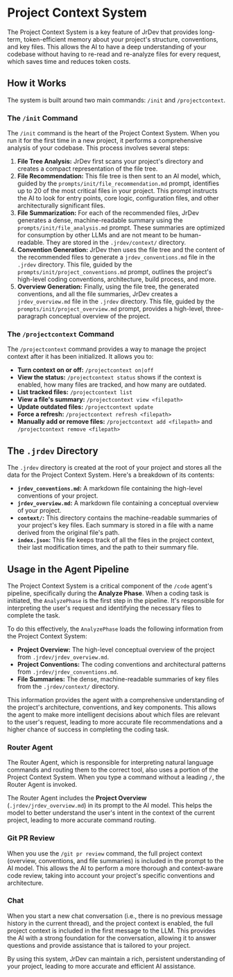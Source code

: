 # Project Context System

The Project Context System is a key feature of JrDev that provides long-term, token-efficient memory about your project's structure, conventions, and key files. This allows the AI to have a deep understanding of your codebase without having to re-read and re-analyze files for every request, which saves time and reduces token costs.

## How it Works

The system is built around two main commands: `/init` and `/projectcontext`.

### The `/init` Command

The `/init` command is the heart of the Project Context System. When you run it for the first time in a new project, it performs a comprehensive analysis of your codebase. This process involves several steps:

1.  **File Tree Analysis:** JrDev first scans your project's directory and creates a compact representation of the file tree.
2.  **File Recommendation:** This file tree is then sent to an AI model, which, guided by the `prompts/init/file_recommendation.md` prompt, identifies up to 20 of the most critical files in your project. This prompt instructs the AI to look for entry points, core logic, configuration files, and other architecturally significant files.
3.  **File Summarization:** For each of the recommended files, JrDev generates a dense, machine-readable summary using the `prompts/init/file_analysis.md` prompt. These summaries are optimized for consumption by other LLMs and are not meant to be human-readable. They are stored in the `.jrdev/context/` directory.
4.  **Convention Generation:** JrDev then uses the file tree and the content of the recommended files to generate a `jrdev_conventions.md` file in the `.jrdev` directory. This file, guided by the `prompts/init/project_conventions.md` prompt, outlines the project's high-level coding conventions, architecture, build process, and more.
5.  **Overview Generation:** Finally, using the file tree, the generated conventions, and all the file summaries, JrDev creates a `jrdev_overview.md` file in the `.jrdev` directory. This file, guided by the `prompts/init/project_overview.md` prompt, provides a high-level, three-paragraph conceptual overview of the project.

### The `/projectcontext` Command

The `/projectcontext` command provides a way to manage the project context after it has been initialized. It allows you to:

*   **Turn context on or off:** `/projectcontext on|off`
*   **View the status:** `/projectcontext status` shows if the context is enabled, how many files are tracked, and how many are outdated.
*   **List tracked files:** `/projectcontext list`
*   **View a file's summary:** `/projectcontext view <filepath>`
*   **Update outdated files:** `/projectcontext update`
*   **Force a refresh:** `/projectcontext refresh <filepath>`
*   **Manually add or remove files:** `/projectcontext add <filepath>` and `/projectcontext remove <filepath>`

## The `.jrdev` Directory

The `.jrdev` directory is created at the root of your project and stores all the data for the Project Context System. Here's a breakdown of its contents:

*   **`jrdev_conventions.md`:** A markdown file containing the high-level conventions of your project.
*   **`jrdev_overview.md`:** A markdown file containing a conceptual overview of your project.
*   **`context/`:** This directory contains the machine-readable summaries of your project's key files. Each summary is stored in a file with a name derived from the original file's path.
*   **`index.json`:** This file keeps track of all the files in the project context, their last modification times, and the path to their summary file.

## Usage in the Agent Pipeline

The Project Context System is a critical component of the `/code` agent's pipeline, specifically during the **Analyze Phase**. When a coding task is initiated, the `AnalyzePhase` is the first step in the pipeline. It's responsible for interpreting the user's request and identifying the necessary files to complete the task.

To do this effectively, the `AnalyzePhase` loads the following information from the Project Context System:

*   **Project Overview:** The high-level conceptual overview of the project from `.jrdev/jrdev_overview.md`.
*   **Project Conventions:** The coding conventions and architectural patterns from `.jrdev/jrdev_conventions.md`.
*   **File Summaries:** The dense, machine-readable summaries of key files from the `.jrdev/context/` directory.

This information provides the agent with a comprehensive understanding of the project's architecture, conventions, and key components. This allows the agent to make more intelligent decisions about which files are relevant to the user's request, leading to more accurate file recommendations and a higher chance of success in completing the coding task.

### Router Agent

The Router Agent, which is responsible for interpreting natural language commands and routing them to the correct tool, also uses a portion of the Project Context System. When you type a command without a leading `/`, the Router Agent is invoked.

The Router Agent includes the **Project Overview** (`.jrdev/jrdev_overview.md`) in its prompt to the AI model. This helps the model to better understand the user's intent in the context of the current project, leading to more accurate command routing.

### Git PR Review

When you use the `/git pr review` command, the full project context (overview, conventions, and file summaries) is included in the prompt to the AI model. This allows the AI to perform a more thorough and context-aware code review, taking into account your project's specific conventions and architecture.

### Chat

When you start a new chat conversation (i.e., there is no previous message history in the current thread), and the project context is enabled, the full project context is included in the first message to the LLM. This provides the AI with a strong foundation for the conversation, allowing it to answer questions and provide assistance that is tailored to your project.

By using this system, JrDev can maintain a rich, persistent understanding of your project, leading to more accurate and efficient AI assistance.

